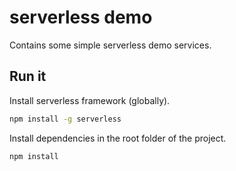 # serverless demo

Contains some simple serverless demo services.

## Run it

Install serverless framework (globally).

```bash
npm install -g serverless
```

Install dependencies in the root folder of the project.

```bash
npm install
```